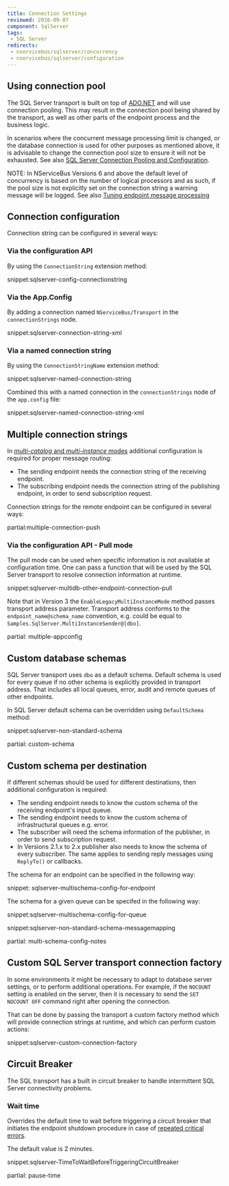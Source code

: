 ```yaml
---
title: Connection Settings
reviewed: 2016-09-07
component: SqlServer
tags:
 - SQL Server
redirects:
 - nservicebus/sqlserver/concurrency
 - nservicebus/sqlserver/configuration
---
```


## Using connection pool

The SQL Server transport is built on top of [ADO.NET](https://msdn.microsoft.com/en-us/library/e80y5yhx.aspx) and will use connection pooling. This may result in the connection pool being shared by the transport, as well as other parts of the endpoint process and the business logic. 

In scenarios where the concurrent message processing limit is changed, or the database connection is used for other purposes as mentioned above, it is advisable to change the connection pool size to ensure it will not be exhausted. See also [SQL Server Connection Pooling and Configuration](https://msdn.microsoft.com/en-us/library/8xx3tyca.aspx).

NOTE: In NServiceBus Versions 6 and above the default level of concurrency is based on the number of logical processors and as such, if the pool size is not explicitly set on the connection string a warning message will be logged. See also [Tuning endpoint message processing](/nservicebus/operations/tuning.md) 


## Connection configuration

Connection string can be configured in several ways:


### Via the configuration API

By using the `ConnectionString` extension method:

snippet:sqlserver-config-connectionstring


### Via the App.Config

By adding a connection named `NServiceBus/Transport` in the `connectionStrings` node.

snippet:sqlserver-connection-string-xml


### Via a named connection string

By using the `ConnectionStringName` extension method:

snippet:sqlserver-named-connection-string

Combined this with a named connection in the `connectionStrings` node of the `app.config` file:

snippet:sqlserver-named-connection-string-xml


## Multiple connection strings

In [*multi-catalog* and *multi-instance* modes](/nservicebus/sqlserver/deployment-options.md) additional configuration is required for proper message routing:

 * The sending endpoint needs the connection string of the receiving endpoint.
 * The subscribing endpoint needs the connection string of the publishing endpoint, in order to send subscription request.

Connection strings for the remote endpoint can be configured in several ways:

partial:multiple-connection-push


### Via the configuration API - Pull mode

The pull mode can be used when specific information is not available at configuration time. One can pass a function that will be used by the SQL Server transport to resolve connection information at runtime.

snippet:sqlserver-multidb-other-endpoint-connection-pull

Note that in Version 3 the `EnableLegacyMultiInstanceMode` method passes transport address parameter. Transport address conforms to the `endpoint_name@schema_name` convention, e.g. could be equal to `Samples.SqlServer.MultiInstanceSender@[dbo]`.


partial: multiple-appconfig


## Custom database schemas

SQL Server transport uses `dbo` as a default schema. Default schema is used for every queue if no other schema is explicitly provided in transport address. That includes all local queues, error, audit and remote queues of other endpoints.

In SQL Server default schema can be overridden using `DefaultSchema` method:

snippet:sqlserver-non-standard-schema

partial: custom-schema


## Custom schema per destination

If different schemas should be used for different destinations, then additional configuration is required:

 * The sending endpoint needs to know the custom schema of the receiving endpoint's input queue.
 * The sending endpoint needs to know the custom schema of infrastructural queues e.g. error.
 * The subscriber will need the schema information of the publisher, in order to send subscription request.
 * In Versions 2.1.x to 2.x publisher also needs to know the schema of every subscriber. The same applies to sending reply messages using `ReplyTo()` or callbacks.

The schema for an endpoint can be specified in the following way:

snippet: sqlserver-multischema-config-for-endpoint

The schema for a given queue can be specifed in the following way:

snippet:sqlserver-multischema-config-for-queue

snippet:sqlserver-non-standard-schema-messagemapping

partial: multi-schema-config-notes


## Custom SQL Server transport connection factory

In some environments it might be necessary to adapt to database server settings, or to perform additional operations. For example, if the `NOCOUNT` setting is enabled on the server, then it is necessary to send the `SET NOCOUNT OFF` command right after opening the connection.

That can be done by passing the transport a custom factory method which will provide connection strings at runtime, and which can perform custom actions:

snippet:sqlserver-custom-connection-factory


## Circuit Breaker

The SQL transport has a built in circuit breaker to handle intermittent SQL Server connectivity problems.


### Wait time

Overrides the default time to wait before triggering a circuit breaker that initiates the endpoint shutdown procedure in case of [repeated critical errors](/nservicebus/hosting/critical-errors.md).

The default value is 2 minutes.

snippet:sqlserver-TimeToWaitBeforeTriggeringCircuitBreaker


partial: pause-time

